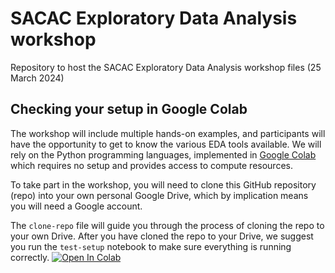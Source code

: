 # SACAC Exploratory Data Analysis workshop
Repository to host the SACAC Exploratory Data Analysis workshop files (25 March 2024)

## Checking your setup in Google Colab
The workshop will include multiple hands-on examples, and participants will have the opportunity to get to know the various EDA tools available. We will rely on the Python programming languages, implemented in [Google Colab](https://colab.google/) which requires no setup and provides access to compute resources.

To take part in the workshop, you will need to clone this GitHub repository (repo) into your own personal Google Drive, which by implication means you will need a Google account.

The `clone-repo` file will guide you through the process of cloning the repo to your own Drive. After you have cloned the repo to your Drive, we suggest you run the `test-setup` notebook to make sure everything is running correctly. [![Open In Colab](https://colab.research.google.com/assets/colab-badge.svg)](https://colab.research.google.com/github/tmlouw/SACAC-EDA-2024/clone-repo.ipynb)
